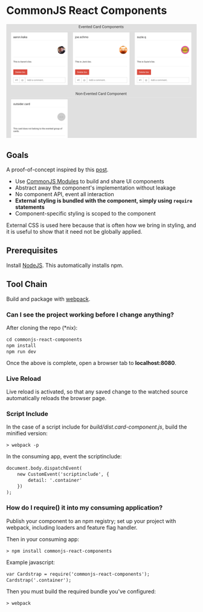 # CommonJS React Components

![Image](screenshot.png?raw=true "screenshot")

## Goals

A proof-of-concept inspired by this [post](http://simonsmith.io/writing-react-components-as-commonjs-modules/).

- Use [CommonJS Modules](https://www.safaribooksonline.com/library/view/learning-javascript-design/9781449334840/ch11s03.html) 
to build and share UI components
- Abstract away the component's implementation without leakage
- No component API, event all interaction
- **External styling is bundled with the component, simply using `require` statements**
- Component-specific styling is scoped to the component

External CSS is used here because that is often how we bring in styling, and it is useful to show that it need not be 
globally applied.

## Prerequisites

Install [NodeJS](http://nodejs.org/download/). This automatically installs npm.

## Tool Chain

Build and package with 
[webpack](http://christianalfoni.github.io/javascript/2014/12/13/did-you-know-webpack-and-react-is-awesome.html).

### Can I see the project working before I change anything?

After cloning the repo (\*nix):

    cd commonjs-react-components
    npm install
    npm run dev

Once the above is complete, open a browser tab to **localhost:8080**.

### Live Reload

Live reload is activated, so that any saved change to the watched source automatically reloads the browser page.

### Script Include

In the case of a script include for _build/dist.card-component.js_, build the minified version:

    > webpack -p
    
In the consuming app, event the scriptinclude:

    document.body.dispatchEvent(
        new CustomEvent('scriptinclude', {
            detail: '.container'
        })
    );

### How do I require() it into my consuming application?

Publish your component to an npm registry; set up your project with webpack, including loaders and feature flag handler.
    
Then in your consuming app:
 
    > npm install commonjs-react-components

Example javascript:

    var Cardstrap = require('commonjs-react-components');
    Cardstrap('.container');
    
Then you must build the required bundle you've configured:

    > webpack
